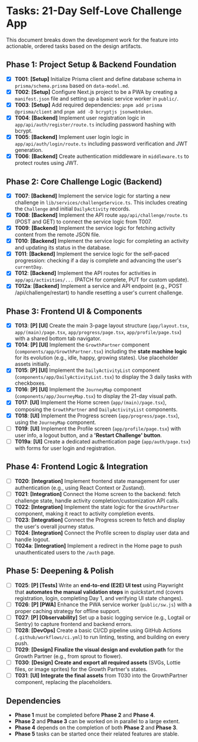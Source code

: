 # Tasks: 21-Day Self-Love Challenge App

This document breaks down the development work for the feature into actionable, ordered tasks based on the design artifacts.

## Phase 1: Project Setup & Backend Foundation

- [X] **T001**: **[Setup]** Initialize Prisma client and define database schema in `prisma/schema.prisma` based on `data-model.md`.
- [X] **T002**: **[Setup]** Configure Next.js project to be a PWA by creating a `manifest.json` file and setting up a basic service worker in `public/`.
- [X] **T003**: **[Setup]** Add required dependencies: `pnpm add prisma @prisma/client` and `pnpm add -D bcryptjs jsonwebtoken`.
- [X] **T004**: **[Backend]** Implement user registration logic in `app/api/auth/register/route.ts` including password hashing with bcrypt.
- [X] **T005**: **[Backend]** Implement user login logic in `app/api/auth/login/route.ts` including password verification and JWT generation.
- [X] **T006**: **[Backend]** Create authentication middleware in `middleware.ts` to protect routes using JWT.

## Phase 2: Core Challenge Logic (Backend)

- [X] **T007**: **[Backend]** Implement the service logic for starting a new challenge in `lib/services/challengeService.ts`. This includes creating the `Challenge` and initial `DailyActivity` records.
- [X] **T008**: **[Backend]** Implement the API route `app/api/challenge/route.ts` (POST and GET) to connect the service logic from T007.
- [X] **T009**: **[Backend]** Implement the service logic for fetching activity content from the remote JSON file.
- [X] **T010**: **[Backend]** Implement the service logic for completing an activity and updating its status in the database.
- [X] **T011**: **[Backend]** Implement the service logic for the self-paced progression: checking if a day is complete and advancing the user's `currentDay`.
- [X] **T012**: **[Backend]** Implement the API routes for activities in `app/api/activities/...` (PATCH for complete, PUT for custom update).
- [X] **T012a**: **[Backend]** Implement a service and API endpoint (e.g., POST /api/challenge/restart) to handle resetting a user's current challenge.

## Phase 3: Frontend UI & Components

- [X] **T013**: **[P] [UI]** Create the main 3-page layout structure (`app/layout.tsx`, `app/(main)/page.tsx`, `app/progress/page.tsx`, `app/profile/page.tsx`) with a shared bottom tab navigator.
- [X] **T014**: **[P] [UI]** Implement the `GrowthPartner` component (`components/app/GrowthPartner.tsx`) including the **state machine logic** for its evolution (e.g., idle, happy, growing states). Use placeholder assets initially.
- [X] **T015**: **[P] [UI]** Implement the `DailyActivityList` component (`components/app/DailyActivityList.tsx`) to display the 3 daily tasks with checkboxes.
- [X] **T016**: **[P] [UI]** Implement the `JourneyMap` component (`components/app/JourneyMap.tsx`) to display the 21-day visual path.
- [X] **T017**: **[UI]** Implement the Home screen (`app/(main)/page.tsx`), composing the `GrowthPartner` and `DailyActivityList` components.
- [X] **T018**: **[UI]** Implement the Progress screen (`app/progress/page.tsx`), using the `JourneyMap` component.
- [ ] **T019**: **[UI]** Implement the Profile screen (`app/profile/page.tsx`) with user info, a logout button, and a **'Restart Challenge' button**.
- [ ] **T019a**: **[UI]** Create a dedicated authentication page (`app/auth/page.tsx`) with forms for user login and registration.

## Phase 4: Frontend Logic & Integration

- [ ] **T020**: **[Integration]** Implement frontend state management for user authentication (e.g., using React Context or Zustand).
- [ ] **T021**: **[Integration]** Connect the Home screen to the backend: fetch challenge state, handle activity completion/customization API calls.
- [ ] **T022**: **[Integration]** Implement the state logic for the `GrowthPartner` component, making it react to activity completion events.
- [ ] **T023**: **[Integration]** Connect the Progress screen to fetch and display the user's overall journey status.
- [ ] **T024**: **[Integration]** Connect the Profile screen to display user data and handle logout.
- [ ] **T024a**: **[Integration]** Implement a redirect in the Home page to push unauthenticated users to the `/auth` page.

## Phase 5: Deepening & Polish

- [ ] **T025**: **[P] [Tests]** Write an **end-to-end (E2E) UI test** using Playwright that **automates the manual validation steps** in quickstart.md (covers registration, login, completing Day 1, and verifying UI state changes).
- [ ] **T026**: **[P] [PWA]** Enhance the PWA service worker (`public/sw.js`) with a proper caching strategy for offline support.
- [ ] **T027**: **[P] [Observability]** Set up a basic logging service (e.g., Logtail or Sentry) to capture frontend and backend errors.
- [ ] **T028**: **[DevOps]** Create a basic CI/CD pipeline using GitHub Actions (`.github/workflows/ci.yml`) to run linting, testing, and building on every push.
- [ ] **T029**: **[Design]** **Finalize the visual design and evolution path** for the Growth Partner (e.g., from sprout to flower).
- [ ] **T030**: **[Design]** **Create and export all required assets** (SVGs, Lottie files, or image sprites) for the Growth Partner's states.
- [ ] **T031**: **[UI]** **Integrate the final assets** from T030 into the GrowthPartner component, replacing the placeholders.

## Dependencies

- **Phase 1** must be completed before **Phase 2** and **Phase 4**.
- **Phase 2** and **Phase 3** can be worked on in parallel to a large extent.
- **Phase 4** depends on the completion of both **Phase 2** and **Phase 3**.
- **Phase 5** tasks can be started once their related features are stable.
